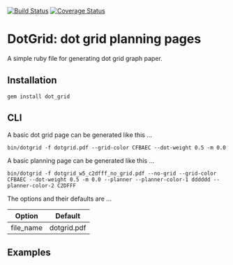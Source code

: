 [![Build Status](https://travis-ci.org/slabounty/dot_grid.svg?branch=master)](https://travis-ci.org/slabounty/dot_grid)
[![Coverage Status](https://coveralls.io/repos/slabounty/dot_grid/badge.png?branch=master)](https://coveralls.io/r/slabounty/dot_grid?branch=master)

# DotGrid: dot grid planning pages

A simple ruby file for generating dot grid graph paper.


## Installation
    gem install dot_grid

## CLI

A basic dot grid page can be generated like this ...

    bin/dotgrid -f dotgrid.pdf --grid-color CFBAEC --dot-weight 0.5 -m 0.0

A basic planning page can be generated like this ...

    bin/dotgrid -f dotgrid_w5_c2dfff_no_grid.pdf --no-grid --grid-color CFBAEC --dot-weight 0.5 -m 0.0 --planner --planner-color-1 dddddd --planner-color-2 C2DFFF

The options and their defaults are ...

<table>
<thead>
<tr>
<th>Option</th> <th>Default</th>
</tr>
</thead>
<tbody>
<tr><td>file_name</td><td>dotgrid.pdf</td></tr>
</tbody>
</table>

## Examples

